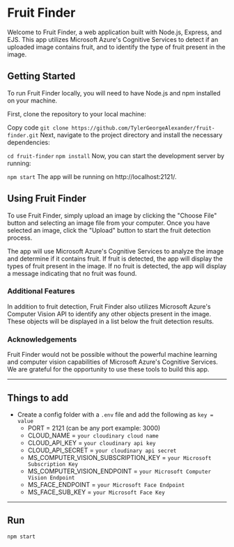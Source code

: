 # Fruit Finder
Welcome to Fruit Finder, a web application built with Node.js, Express, and EJS. This app utilizes Microsoft Azure's Cognitive Services to detect if an uploaded image contains fruit, and to identify the type of fruit present in the image.

## Getting Started
To run Fruit Finder locally, you will need to have Node.js and npm installed on your machine.

First, clone the repository to your local machine:

Copy code
```git clone https://github.com/TylerGeorgeAlexander/fruit-finder.git```
Next, navigate to the project directory and install the necessary dependencies:

```cd fruit-finder```
```npm install```
Now, you can start the development server by running:

```npm start```
The app will be running on http://localhost:2121/.

## Using Fruit Finder
To use Fruit Finder, simply upload an image by clicking the "Choose File" button and selecting an image file from your computer. Once you have selected an image, click the "Upload" button to start the fruit detection process.

The app will use Microsoft Azure's Cognitive Services to analyze the image and determine if it contains fruit. If fruit is detected, the app will display the types of fruit present in the image. If no fruit is detected, the app will display a message indicating that no fruit was found.

### Additional Features
In addition to fruit detection, Fruit Finder also utilizes Microsoft Azure's Computer Vision API to identify any other objects present in the image. These objects will be displayed in a list below the fruit detection results.

### Acknowledgements
Fruit Finder would not be possible without the powerful machine learning and computer vision capabilities of Microsoft Azure's Cognitive Services. We are grateful for the opportunity to use these tools to build this app.

---

## Things to add

- Create a config folder with a `.env` file and add the following as `key = value`
  - PORT = 2121 (can be any port example: 3000)
  - CLOUD_NAME = `your cloudinary cloud name`
  - CLOUD_API_KEY = `your cloudinary api key`
  - CLOUD_API_SECRET = `your cloudinary api secret`
  - MS_COMPUTER_VISION_SUBSCRIPTION_KEY = `your Microsoft Subscription Key`
  - MS_COMPUTER_VISION_ENDPOINT = `your Microsoft Computer Vision Endpoint`
  - MS_FACE_ENDPOINT = `your Microsoft Face Endpoint`
  - MS_FACE_SUB_KEY = `your Microsoft Face Key`

---

## Run

`npm start`
